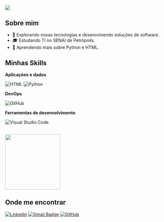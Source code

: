 ## ![](https://komarev.com/ghpvc/?username=JP-mirandaG&color=006bed)

## Sobre mim

- 🤔 Explorando novas tecnologias e desenvolvendo soluções de software.
- 🎓 Estudando TI no SENAI de Petrópoils.
- 🌱 Aprendendo mais sobre Python e HTML.

## Minhas Skills

**Aplicações e dados**

![HTML](https://img.shields.io/badge/-HTML-333333?style=flat&logo=HTML)
![Python](https://img.shields.io/badge/-Python-333333?style=flat&logo=Python)


**DevOps**

![GitHub](https://img.shields.io/badge/-GitHub-333333?style=flat&logo=github)

**Ferramentas de desenvolvimento**

![Visual Studio Code](https://img.shields.io/badge/-Visual%20Studio%20Code-333333?style=flat&logo=visual-studio-code&logoColor=007ACC)

<br/>

<a href="https://github.com/JP-mirandaG" title="Perfil do JP">
  <img height="180em" src="https://github-readme-stats.vercel.app/api?username=JP-mirandG&theme=dracula&show_icons=true" />
</a>

## Onde me encontrar

[![Linkedin](https://img.shields.io/badge/-username-blue?style=flat-square&logo=Linkedin&logoColor=white&link=LINK-DO-SEU-LINKEDIN)](LINK-DO-SEU-LINKEDIN)
[![Gmail Badge](https://img.shields.io/badge/-joao.p.goncalves11@aluno.senai.br-006bed?style=flat-square&logo=Gmail&logoColor=white&link=mailto:joao.p.goncalves11@aluno.senai.br)](mailto:joao.p.goncalves11@aluno.senai.br)
[![GitHub](https://img.shields.io/github/followers/JP-mirandaG?label=follow&style=social)](LINK-DO-SEU-GITHUB)

